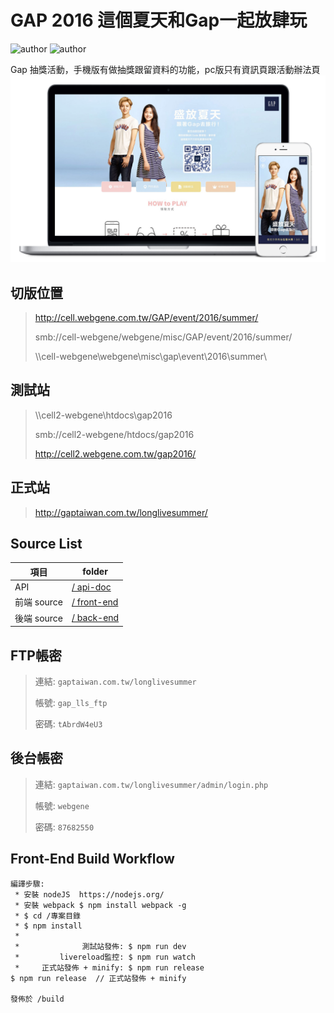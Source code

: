 # GAP 2016 這個夏天和Gap一起放肆玩
![author](https://img.shields.io/badge/front--end-Erikson-blue.svg)
![author](https://img.shields.io/badge/back--end-Julian-yellow.svg)

Gap 抽獎活動，手機版有做抽獎跟留資料的功能，pc版只有資訊頁跟活動辦法頁
![img](doc/gap.jpg)

## 切版位置
> <a href="http://cell.webgene.com.tw/GAP/event/2016/summer/" target="_blank">http://cell.webgene.com.tw/GAP/event/2016/summer/</a>
> 
> smb://cell-webgene/webgene/misc/GAP/event/2016/summer/
>
> \\\cell-webgene\webgene\misc\gap\event\2016\summer\


## 測試站

> \\\cell2-webgene\htdocs\gap2016
> 
> smb://cell2-webgene/htdocs/gap2016
> 
> <a href="http://cell2.webgene.com.tw/gap2016/" target="_blank">http://cell2.webgene.com.tw/gap2016/</a>


## 正式站
> <a href="http://gaptaiwan.com.tw/longlivesummer/" target="_blank">http://gaptaiwan.com.tw/longlivesummer/</a>


## Source List

項目                                       | folder
------------------------------------------|-----------
API                                       | [/ api-doc](http://git.webgene.tw/webgene/2016-gap-LongLivesSummer/tree/master/doc/api.md)
前端 source                  			  | [/ front-end](http://git.webgene.tw/webgene/2016-gap-LongLivesSummer/tree/master/front-end)
後端 source                  			  | [/ back-end](http://git.webgene.tw/webgene/2016-gap-LongLivesSummer/tree/master/back-end)



## FTP帳密
> 連結: `gaptaiwan.com.tw/longlivesummer`
> 
> 帳號: `gap_lls_ftp`
> 
> 密碼: `tAbrdW4eU3`

## 後台帳密
> 連結: `gaptaiwan.com.tw/longlivesummer/admin/login.php`
> 
> 帳號: `webgene`
> 
> 密碼: `87682550`

## Front-End Build Workflow

```
編譯步驟:
 * 安裝 nodeJS  https://nodejs.org/
 * 安裝 webpack $ npm install webpack -g
 * $ cd /專案目錄
 * $ npm install
 *
 *              測試站發佈: $ npm run dev
 *         livereload監控: $ npm run watch
 *     正式站發佈 + minify: $ npm run release
$ npm run release  // 正式站發佈 + minify

發佈於 /build
```